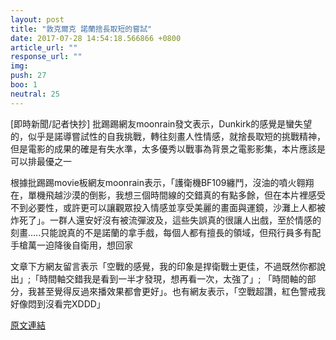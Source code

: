 ```yaml
---
layout: post
title: "敦克爾克 諾蘭捨長取短的嘗試"
date: 2017-07-28 14:54:18.566866 +0800
article_url: ""
response_url: ""
img: 
push: 27
boo: 1
neutral: 25
---
```


[即時新聞/記者快抄] 批踢踢網友moonrain發文表示，Dunkirk的感覺是蠻失望的，似乎是諾導嘗試性的自我挑戰，轉往刻畫人性情感，就捨長取短的挑戰精神，但是電影的成果的確是有失水準，太多優秀以戰事為背景之電影影集，本片應該是可以排最優之一

根據批踢踢movie板網友moonrain表示，「護衛機BF109纏鬥，沒油的噴火翱翔在，單機飛越沙漠的倒影，我想三個時間線的交錯真的有點多餘，但在本片裡感受不到必要性，或許更可以讓觀眾投入情感並享受美麗的畫面與運鏡，沙灘上人都被炸死了」。一群人還安好沒有被流彈波及，這些失誤真的很讓人出戲，至於情感的刻畫.....只能說真的不是諾蘭的拿手戲，每個人都有擅長的領域，但飛行員多有配手槍萬一迫降後自衛用，想回家

文章下方網友留言表示「空戰的感覺，我的印象是捍衛戰士更佳，不過既然你都說出」;「時間軸交錯我是看到一半才發現，想再看一次，太強了」; 「時間軸的部分，我甚至覺得反過來播效果都會更好」。也有網友表示，「空戰超讚，紅色警戒我好像悶到沒看完XDDD」

<a href = "https://www.ptt.cc/bbs/movie/M.1501030431.A.B09.html">原文連結</a>

